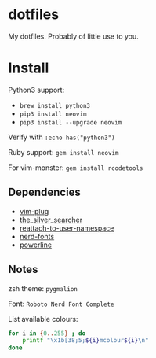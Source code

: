 # dotfiles

My dotfiles. Probably of little use to you.

# Install
Python3 support:

* `brew install python3`
* `pip3 install neovim`
* `pip3 install --upgrade neovim`

Verify with `:echo has("python3")`

Ruby support:
`gem install neovim`

For vim-monster:
`gem install rcodetools`

## Dependencies
* [vim-plug](https://github.com/junegunn/vim-plug)
* [the_silver_searcher](https://github.com/ggreer/the_silver_searcher)
* [reattach-to-user-namespace](https://github.com/ChrisJohnsen/tmux-MacOSX-pasteboard)
* [nerd-fonts](https://github.com/ryanoasis/nerd-fonts)
* [powerline](https://github.com/powerline/powerline)

## Notes
zsh theme: `pygmalion`

Font: `Roboto Nerd Font Complete`

List available colours:

```bash
for i in {0..255} ; do
    printf "\x1b[38;5;${i}mcolour${i}\n"
done
```
